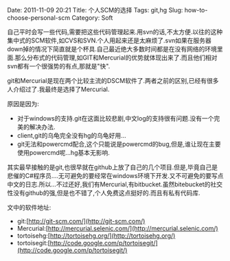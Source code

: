 Date: 2011-11-09 20:21
Title: 个人SCM的选择
Tags: git,hg
Slug: how-to-choose-personal-scm
Category: Soft


自己平时会写一些代码,需要把这些代码管理起来.用svn的话,不太方便.以往的这种集中式的SCM软件,如CVS和SVN.个人用起来还是太麻烦了.svn如果在服务器down掉的情况下简直就是个杯具.自己最近绝大多数时间都是在没有网络的环境里面.那么分布式的代码管理,如GIT和Mercurial的优势就体现出来了.而且他们相对svn都有一个很强势的有点,那就是"快".

git和Mercurial是现在两个比较主流的DSCM软件了.两者之前的区别,已经有很多人介绍过了.我最终是选择了Mercurial.

原因是因为:

* 对于windows的支持.git在这面比较悲剧,中文log的支持很有问题.没有一个完美的解决办法.
* client,git的乌龟完全没有hg的乌龟好用…
* git无法和powercmd配合,这个只能说是powercmd的bug,但是,谁让现在主要使用powercmd呢…hg基本无影响.


其实最早接触的是git,也很早就在github上放了自己的几个项目.但是,毕竟自己是悲催的C#程序员….无可避免的要经常在windows环境下开发.又不可避免的要写点中文的日志.所以…不过还好,我们有Mercurial,有bitbucket.虽然bitebucket的社交性没有github的强,但是也不错了,个人免费这点挺好的.而且有私有代码库.

文中的软件地址:

* git:[http://git-scm.com/](http://git-scm.com/)
* Mercurial:[http://mercurial.selenic.com/](http://mercurial.selenic.com/)
* tortoisehg:[http://tortoisehg.org/](http://tortoisehg.org/)
* tortoisegit:[http://code.google.com/p/tortoisegit/](http://code.google.com/p/tortoisegit/)